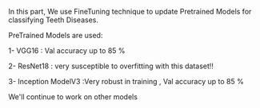 In this part, We use FineTuning technique to update Pretrained Models for classifying Teeth Diseases.

PreTrained Models are used: 

  1- VGG16 : Val accuracy up to 85 %

  2- ResNet18 : very susceptible to overfitting with this dataset!!
  
  3- Inception ModelV3 :Very robust in training , Val accuracy up to 85 %

  We'll continue to work on other models 
